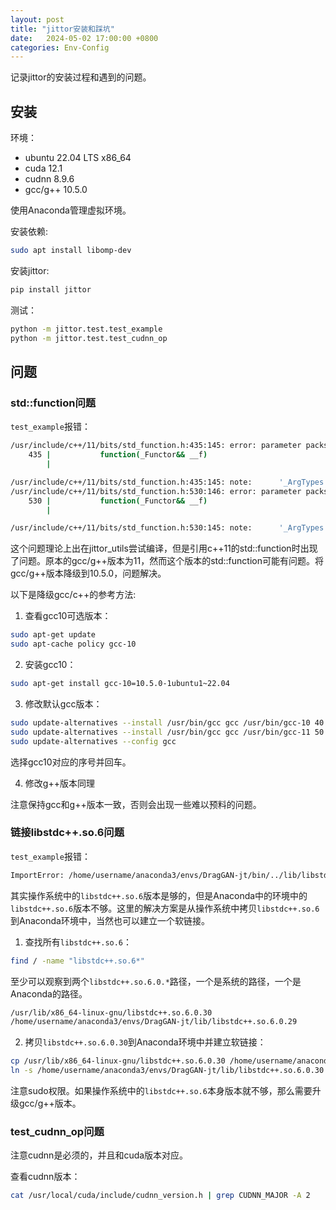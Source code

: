 ```yaml
---
layout: post
title: "jittor安装和踩坑"
date:   2024-05-02 17:00:00 +0800
categories: Env-Config
---
```


记录jittor的安装过程和遇到的问题。

## 安装

环境：

- ubuntu 22.04 LTS x86_64
- cuda 12.1
- cudnn 8.9.6
- gcc/g++ 10.5.0

使用Anaconda管理虚拟环境。

安装依赖:

```bash
sudo apt install libomp-dev
```

安装jittor:

```bash
pip install jittor
```

测试：
```bash
python -m jittor.test.test_example
python -m jittor.test.test_cudnn_op
```

## 问题

### std::function问题

`test_example`报错：

```bash
/usr/include/c++/11/bits/std_function.h:435:145: error: parameter packs not expanded with '...':
    435 |           function(_Functor&& __f)
        |

/usr/include/c++/11/bits/std_function.h:435:145: note:      '_ArgTypes'
/usr/include/c++/11/bits/std_function.h:530:146: error: parameter packs not expanded with '...':
    530 |           function(_Functor&& __f)
        |

/usr/include/c++/11/bits/std_function.h:530:145: note:      '_ArgTypes'      
```

这个问题理论上出在jittor_utils尝试编译，但是引用c++11的std::function时出现了问题。原本的gcc/g++版本为11，然而这个版本的std::function可能有问题。将gcc/g++版本降级到10.5.0，问题解决。

以下是降级gcc/c++的参考方法:

1. 查看gcc10可选版本：

```bash
sudo apt-get update
sudo apt-cache policy gcc-10
```

2. 安装gcc10：

```bash
sudo apt-get install gcc-10=10.5.0-1ubuntu1~22.04
```

3. 修改默认gcc版本：

```bash
sudo update-alternatives --install /usr/bin/gcc gcc /usr/bin/gcc-10 40
sudo update-alternatives --install /usr/bin/gcc gcc /usr/bin/gcc-11 50
sudo update-alternatives --config gcc
```

选择gcc10对应的序号并回车。

4. 修改g++版本同理

注意保持gcc和g++版本一致，否则会出现一些难以预料的问题。

### 链接libstdc++.so.6问题

`test_example`报错：

```bash
ImportError: /home/username/anaconda3/envs/DragGAN-jt/bin/../lib/libstdc++.so.6: version 'GLIBCXX_3.4.30' not found (required by /home/username/.cache/jittor/jt1.3.8/g++10.5.0/py3.7.16/Linux-6.5.0-27x81/12thGenIntelRCxbc/default/cu11.5.119_sm_86/jittor_core.cpython-37m-x86_64-linux-gnu.so)
```

其实操作系统中的`libstdc++.so.6`版本是够的，但是Anaconda中的环境中的`libstdc++.so.6`版本不够。这里的解决方案是从操作系统中拷贝`libstdc++.so.6`到Anaconda环境中，当然也可以建立一个软链接。

1. 查找所有`libstdc++.so.6`：

```bash
find / -name "libstdc++.so.6*"
```

至少可以观察到两个`libstdc++.so.6.0.*`路径，一个是系统的路径，一个是Anaconda的路径。

```bash
/usr/lib/x86_64-linux-gnu/libstdc++.so.6.0.30
/home/username/anaconda3/envs/DragGAN-jt/lib/libstdc++.so.6.0.29
```

2. 拷贝`libstdc++.so.6.0.30`到Anaconda环境中并建立软链接：

```bash
cp /usr/lib/x86_64-linux-gnu/libstdc++.so.6.0.30 /home/username/anaconda3/envs/DragGAN-jt/lib/
ln -s /home/username/anaconda3/envs/DragGAN-jt/lib/libstdc++.so.6.0.30 /home/username/anaconda3/envs/DragGAN-jt/lib/libstdc++.so.6
```

注意sudo权限。如果操作系统中的`libstdc++.so.6`本身版本就不够，那么需要升级gcc/g++版本。

### test_cudnn_op问题

注意cudnn是必须的，并且和cuda版本对应。

查看cudnn版本：

```bash
cat /usr/local/cuda/include/cudnn_version.h | grep CUDNN_MAJOR -A 2
```
